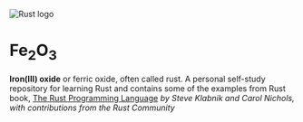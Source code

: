 ![Rust logo](https://www.rust-lang.org/static/images/rust-logo-blk.svg)

# Fe<sub>2</suB>O<sub>3</suB> 
**Iron(III) oxide** or ferric oxide, often called rust. A personal self-study repository for learning Rust and contains some of the examples from Rust book, [The Rust Programming Language][rust-book] _by Steve Klabnik and Carol Nichols, with contributions from the Rust Community_
 
[rust-book]: https://doc.rust-lang.org/book/
